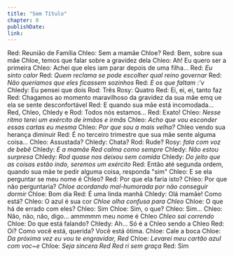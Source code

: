 ```yaml
---
title: "Sem Título"
chapter: 0
publishDate: 
link: 
---
```


Red: Reunião de Família
Chleo: Sem a mamãe Chloe?
Red: Bem, sobre sua mãe Chloe, temos que falar sobre a gravidez dela
Chleo: Ah! Eu quero ser a primeira
Chleo: Achei que eles iam parar depois de uma filha...
Red: *Eu sinto calor*
Red: *Quem reclama se pode escolher qual reino governar*
Red: *Não queríamos que eles ficassem sozinhos*
Red: *E os que faltam :'v*
Chledy: Eu pensei que dois
Rod: Três
Rosy: Quatro
Red: Ei, ei, ei, tanto faz
Red: Chagamos ao momento maravilhoso da gravidez da sua mãe emq ue ela se sente desconfortável
Red: E quando sua mãe está incomodada...
Red, Chleo, Chledy e Rod: Todos nós estamos...
Red: Exato!
Chleo: *Nesse ritmo terei um exército de irmãos e irmãs*
Chleo: *Acho que vou esconder essas cartas eu mesma*
Chleo: *Por que sou a mais velha?*
Chleo vendo sua herança diminuir
Red: É no terceiro trimestre que sua mãe sente alguma coisa...
Chleo: Assustada?
Chledy: Chata?
Rod: Rude?
Rosy: *fala com voz de bebê*
Chledy: *E a mamãe Red calma como sempre*
Chledy: *Não estou surpresa*
Chledy: *Rod quase nos deixou sem comida*
Chledy: *Do jeito que as coisas estão indo, seremos um exército*
Red: Então até segunda ordem, quando sua mãe te pedir alguma coisa, responda "sim"
Chleo: E se ela perguntar se meu nome é Chleo?
Red: Por que ela faria isto?
Chleo: Por que não perguntaria?
*Chloe acordando mal-humorada por não conseguir dormir*
Chloe: Bom dia
Red: É uma linda manhã
Chledy: Olá mamãe! Como está?
Chleo: O azul é sua cor
*Chloe olha confusa para Chleo*
Chloe: O que há de errado com eles?
Chleo: Sim
Chloe: Sim, o que?
Chleo: Sim...
Chleo: Não, não, não, digo... ammmmm meu nome é Chleo
*Chleo sai correndo*
Chloe: Do que está falando?
Chledy: Ah... Só é a Chleo sendo a Chleo
Red: Oi? Como você está, querida? Você está ótima.
Chloe: Cale a boca
Chloe: *Da próxima vez eu vou te engravidar, Red*
Chloe: *Levarei meu cartão azul com voc~e*
Chloe: *Seja sincera Red*
*Red ri sem graça*
Red: Sim
